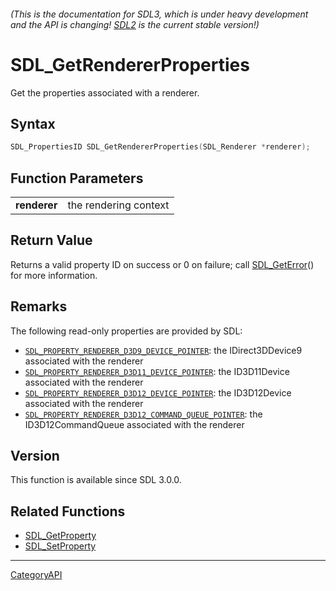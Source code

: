 ###### (This is the documentation for SDL3, which is under heavy development and the API is changing! [SDL2](https://wiki.libsdl.org/SDL2/) is the current stable version!)
# SDL_GetRendererProperties

Get the properties associated with a renderer.

## Syntax

```c
SDL_PropertiesID SDL_GetRendererProperties(SDL_Renderer *renderer);

```

## Function Parameters

|                  |                       |
| ---------------- | --------------------- |
| **renderer**     | the rendering context |

## Return Value

Returns a valid property ID on success or 0 on failure; call
[SDL_GetError](SDL_GetError)() for more information.

## Remarks

The following read-only properties are provided by SDL:

- [`SDL_PROPERTY_RENDERER_D3D9_DEVICE_POINTER`](SDL_PROPERTY_RENDERER_D3D9_DEVICE_POINTER):
  the IDirect3DDevice9 associated with the renderer
- [`SDL_PROPERTY_RENDERER_D3D11_DEVICE_POINTER`](SDL_PROPERTY_RENDERER_D3D11_DEVICE_POINTER):
  the ID3D11Device associated with the renderer
- [`SDL_PROPERTY_RENDERER_D3D12_DEVICE_POINTER`](SDL_PROPERTY_RENDERER_D3D12_DEVICE_POINTER):
  the ID3D12Device associated with the renderer
- [`SDL_PROPERTY_RENDERER_D3D12_COMMAND_QUEUE_POINTER`](SDL_PROPERTY_RENDERER_D3D12_COMMAND_QUEUE_POINTER):
  the ID3D12CommandQueue associated with the renderer

## Version

This function is available since SDL 3.0.0.

## Related Functions

* [SDL_GetProperty](SDL_GetProperty)
* [SDL_SetProperty](SDL_SetProperty)

----
[CategoryAPI](CategoryAPI)

